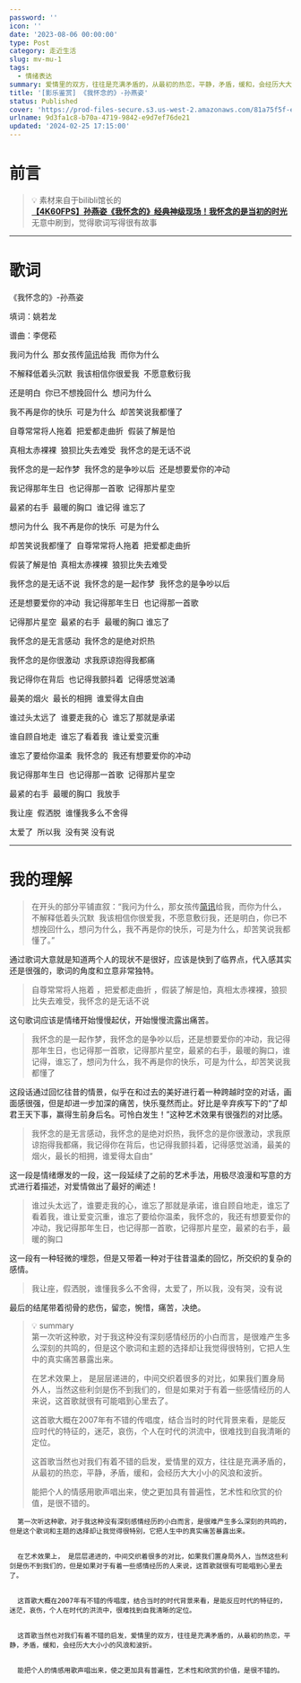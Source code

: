 ```yaml
---
password: ''
icon: ''
date: '2023-08-06 00:00:00'
type: Post
category: 走近生活
slug: mv-mu-1
tags:
  - 情绪表达
summary: 爱情里的双方，往往是充满矛盾的，从最初的热恋，平静，矛盾，缓和，会经历大大小小的风浪和波折。
title: '[影乐鉴赏] 《我怀念的》-孙燕姿'
status: Published
cover: 'https://prod-files-secure.s3.us-west-2.amazonaws.com/81a75f5f-eb3b-47db-bd61-d87d1cd413a6/df0856fb-2fb2-48cc-9757-26396f643087/%E6%88%AA%E5%B1%8F2023-08-06_19.45.19.png?X-Amz-Algorithm=AWS4-HMAC-SHA256&X-Amz-Content-Sha256=UNSIGNED-PAYLOAD&X-Amz-Credential=AKIAT73L2G45HZZMZUHI%2F20240510%2Fus-west-2%2Fs3%2Faws4_request&X-Amz-Date=20240510T161913Z&X-Amz-Expires=3600&X-Amz-Signature=4d7dc000158d023f38f6c54854b634455aceb1bd87188699609d5dedba69b324&X-Amz-SignedHeaders=host&x-id=GetObject'
urlname: 9d3fa1c8-b70a-4719-9842-e9d7ef76de21
updated: '2024-02-25 17:15:00'
---
```


# 前言


> 💡 素材来自于bilibli馆长的  
> [**【4K60FPS】孙燕姿《我怀念的》经典神级现场！我怀念的是当初的时光**](https://www.bilibili.com/video/BV1Bp4y1V79u/?spm_id_from=333.1007.tianma.2-1-4.click&vd_source=237e295a40d7aaea043ead8c0d2c78ab)  
> 无意中刷到，觉得歌词写得很有故事  
> 


---


# 歌词


《我怀念的》-孙燕姿


填词：姚若龙


谱曲：李偲菘


我问为什么  那女孩传[简讯](https://zhidao.baidu.com/search?word=%E7%AE%80%E8%AE%AF&fr=iknow_pc_qb_highlight)给我  而你为什么


不解释低着头沉默  我该相信你很爱我  不愿意敷衍我


还是明白  你已不想挽回什么  想问为什么


我不再是你的快乐  可是为什么  却苦笑说我都懂了


自尊常常将人拖着  把爱都走曲折  假装了解是怕


真相太赤裸裸  狼狈比失去难受  我怀念的是无话不说


我怀念的是一起作梦  我怀念的是争吵以后  还是想要爱你的冲动


我记得那年生日  也记得那一首歌  记得那片星空


最紧的右手  最暖的胸口  谁记得 谁忘了


想问为什么  我不再是你的快乐  可是为什么


却苦笑说我都懂了  自尊常常将人拖着  把爱都走曲折


假装了解是怕  真相太赤裸裸  狼狈比失去难受


我怀念的是无话不说  我怀念的是一起作梦  我怀念的是争吵以后


还是想要爱你的冲动  我记得那年生日  也记得那一首歌


记得那片星空  最紧的右手  最暖的胸口 谁忘了


我怀念的是无言感动  我怀念的是绝对炽热


我怀念的是你很激动  求我原谅抱得我都痛


我记得你在背后  也记得我颤抖着  记得感觉汹涌


最美的烟火  最长的相拥  谁爱得太自由


谁过头太远了  谁要走我的心  谁忘了那就是承诺


谁自顾自地走  谁忘了看着我  谁让爱变沉重


谁忘了要给你温柔  我怀念的  我还有想要爱你的冲动


我记得那年生日  也记得那一首歌  记得那片星空


最紧的右手  最暖的胸口  我放手


我让座  假洒脱  谁懂我多么不舍得


太爱了  所以我  没有哭 没有说


---


# 我的理解


> 在开头的部分平铺直叙：“我问为什么，那女孩传[简讯](https://zhidao.baidu.com/search?word=%E7%AE%80%E8%AE%AF&fr=iknow_pc_qb_highlight)给我，而你为什么，不解释低着头沉默  我该相信你很爱我，不愿意敷衍我，还是明白，你已不想挽回什么，想问为什么，我不再是你的快乐，可是为什么，却苦笑说我都懂了。”


  通过歌词大意就是知道两个人的现状不是很好，应该是快到了临界点，代入感其实还是很强的，歌词的角度和立意非常独特。


> 自尊常常将人拖着 ，把爱都走曲折 ，假装了解是怕，真相太赤裸裸，狼狈比失去难受，我怀念的是无话不说


  这句歌词应该是情绪开始慢慢起伏，开始慢慢流露出痛苦。


>   我怀念的是一起作梦，我怀念的是争吵以后，还是想要爱你的冲动，我记得那年生日，也记得那一首歌，记得那片星空，最紧的右手，最暖的胸口，谁记得，谁忘了，想问为什么，我不再是你的快乐，可是为什么，却苦笑说我都懂了


  这段话通过回忆往昔的情景，似乎在和过去的美好进行着一种跨越时空的对话，画面感很强，但是却进一步加深的痛苦，快乐戛然而止。好比是辛弃疾写下的“了却君王天下事，赢得生前身后名。可怜白发生！”这种艺术效果有很强烈的对比感。


> 我怀念的是无言感动，我怀念的是绝对炽热，我怀念的是你很激动，求我原谅抱得我都痛，我记得你在背后，也记得我颤抖着，记得感觉汹涌，最美的烟火，最长的相拥，谁爱得太自由“


这一段是情绪爆发的一段，这一段延续了之前的艺术手法，用极尽浪漫和写意的方式进行着描述，对爱情做出了最好的阐述！


> 谁过头太远了，谁要走我的心，谁忘了那就是承诺，谁自顾自地走，谁忘了看着我，谁让爱变沉重，谁忘了要给你温柔，我怀念的，我还有想要爱你的冲动，我记得那年生日，也记得那一首歌，记得那片星空，最紧的右手，最暖的胸口 


  这一段有一种轻微的埋怨，但是又带着一种对于往昔温柔的回忆，所交织的复杂的感情。


> 我让座，假洒脱，谁懂我多么不舍得，太爱了，所以我，没有哭，没有说


最后的结尾带着彻骨的悲伤，留恋，惋惜，痛苦，决绝。


> 💡 summary  
>   第一次听这种歌，对于我这种没有深刻感情经历的小白而言，是很难产生多么深刻的共鸣的，但是这个歌词和主题的选择却让我觉得很特别，它把人生中的真实痛苦暴露出来。  
>   
>   在艺术效果上， 是层层递进的，中间交织着很多的对比，如果我们置身局外人，当然这些利剑是伤不到我们的，但是如果对于有着一些感情经历的人来说，这首歌就很有可能唱到心里去了。  
>   
>   这首歌大概在2007年有不错的传唱度，结合当时的时代背景来看，是能反应时代的特征的，迷茫，哀伤，个人在时代的洪流中，很难找到自我清晰的定位。  
>   
>   这首歌当然也对我们有着不错的启发，爱情里的双方，往往是充满矛盾的，从最初的热恋，平静，矛盾，缓和，会经历大大小小的风浪和波折。  
>   
>   能把个人的情感用歌声唱出来，使之更加具有普遍性，艺术性和欣赏的价值，是很不错的。


	  第一次听这种歌，对于我这种没有深刻感情经历的小白而言，是很难产生多么深刻的共鸣的，但是这个歌词和主题的选择却让我觉得很特别，它把人生中的真实痛苦暴露出来。


	  在艺术效果上， 是层层递进的，中间交织着很多的对比，如果我们置身局外人，当然这些利剑是伤不到我们的，但是如果对于有着一些感情经历的人来说，这首歌就很有可能唱到心里去了。


	  这首歌大概在2007年有不错的传唱度，结合当时的时代背景来看，是能反应时代的特征的，迷茫，哀伤，个人在时代的洪流中，很难找到自我清晰的定位。


	  这首歌当然也对我们有着不错的启发，爱情里的双方，往往是充满矛盾的，从最初的热恋，平静，矛盾，缓和，会经历大大小小的风浪和波折。


	  能把个人的情感用歌声唱出来，使之更加具有普遍性，艺术性和欣赏的价值，是很不错的。

